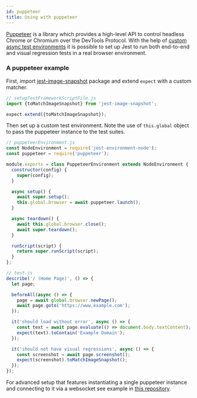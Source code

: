 ```yaml
---
id: puppeteer
title: Using with puppeteer
---
```


[Puppeteer](https://github.com/GoogleChrome/puppeteer) is a library which
provides a high-level API to control headless Chrome or Chromium over the
DevTools Protocol. With the help of
[custom async test environments](Configuration.md#testenvironment-string) it is
possible to set up Jest to run both end-to-end and visual regression tests in a
real browser environment.

### A puppeteer example

First, import
[jest-image-snapshot](https://github.com/americanexpress/jest-image-snapshot)
package and extend `expect` with a custom matcher.

```js
// setupTestFrameworkScriptFile.js
import {toMatchImageSnapshot} from 'jest-image-snapshot';

expect.extend({toMatchImageSnapshot});
```

Then set up a custom test environment. Note the use of `this.global` object to
pass the puppeteer instance to the test suites.

```js
// puppeteerEnvironment.js
const NodeEnvironment = require('jest-environment-node');
const puppeteer = require('puppeteer');

module.exports = class PuppeteerEnvironment extends NodeEnvironment {
  constructor(config) {
    super(config);
  }

  async setup() {
    await super.setup();
    this.global.browser = await puppeteer.launch();
  }

  async teardown() {
    await this.global.browser.close();
    await super.teardown();
  }

  runScript(script) {
    return super.runScript(script);
  }
};
```

```js
// test.js
describe('/ (Home Page)', () => {
  let page;

  beforeAll(async () => {
    page = await global.browser.newPage();
    await page.goto('https://www.example.com');
  });

  it('should load without error', async () => {
    const text = await page.evaluate(() => document.body.textContent);
    expect(text).toContain('Example Domain');
  });

  it('should not have visual regressions', async () => {
    const screenshot = await page.screenshot();
    expect(screenshot).toMatchImageSnapshot();
  });
});
```

For advanced setup that features instantiating a single puppeteer instance and
connecting to it via a websocket see example in
[this repository](https://github.com/xfumihiro/jest-puppeteer-example).
